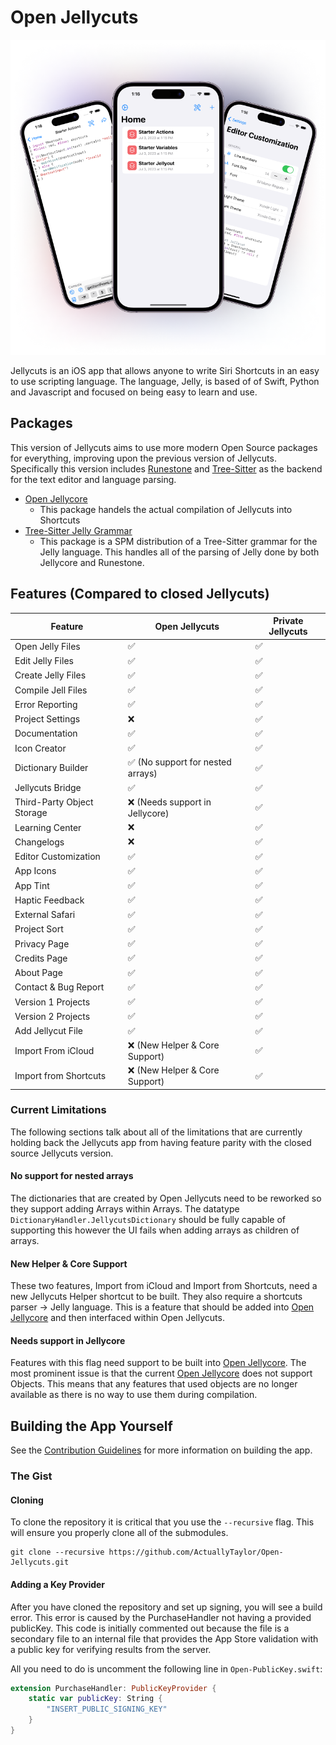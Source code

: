 # Open Jellycuts
![Promotional Jellycuts Image](./Images/header.png)

Jellycuts is an iOS app that allows anyone to write Siri Shortcuts in an easy to use scripting language. The language, Jelly, is based of of Swift, Python and Javascript and focused on being easy to learn and use. 

## Packages
This version of Jellycuts aims to use more modern Open Source packages for everything, improving upon the previous version of Jellycuts. Specifically this version includes [Runestone](https://github.com/simonbs/Runestone) and [Tree-Sitter](https://tree-sitter.github.io/tree-sitter/) as the backend for the text editor and language parsing.

- [Open Jellycore](https://github.com/ActuallyTaylor/Open-Jellycore)
    - This package handels the actual compilation of Jellycuts into Shortcuts
- [Tree-Sitter Jelly Grammar](https://github.com/ActuallyTaylor/tree-sitter-jelly)
    - This package is a SPM distribution of a Tree-Sitter grammar for the Jelly language. This handles all of the parsing of Jelly done by both Jellycore and Runestone.

## Features (Compared to closed Jellycuts)
| Feature                    | Open Jellycuts                    | Private Jellycuts |
| -------------------------- | --------------------------------- | ----------------- |
| Open Jelly Files           | ✅                                | ✅                |
| Edit Jelly Files           | ✅                                | ✅                |
| Create Jelly Files         | ✅                                | ✅                |
| Compile Jell Files         | ✅                                | ✅                |
| Error Reporting            | ✅                                | ✅                |
| Project Settings           | ❌                                | ✅                |
| Documentation              | ✅                                | ✅                |
| Icon Creator               | ✅                                | ✅                |
| Dictionary Builder         | ✅ (No support for nested arrays) | ✅                |
| Jellycuts Bridge           | ✅                                | ✅                |
| Third-Party Object Storage | ❌ (Needs support in Jellycore)   | ✅                |
| Learning Center            | ❌                                | ✅                |
| Changelogs                 | ❌                                | ✅                |
| Editor Customization       | ✅                                | ✅                |
| App Icons                  | ✅                                | ✅                |
| App Tint                   | ✅                                | ✅                |
| Haptic Feedback            | ✅                                | ✅                |
| External Safari            | ✅                                | ✅                |
| Project Sort               | ✅                                | ✅                |
| Privacy Page               | ✅                                | ✅                |
| Credits Page               | ✅                                | ✅                |
| About Page                 | ✅                                | ✅                |
| Contact & Bug Report       | ✅                                | ✅                |
| Version 1 Projects         | ✅                                | ✅                |
| Version 2 Projects         | ✅                                | ✅                |
| Add Jellycut File          | ✅                                | ✅                |
| Import From iCloud         | ❌ (New Helper & Core Support)    | ✅                |
| Import from Shortcuts      | ❌ (New Helper & Core Support)    | ✅                |

### Current Limitations
The following sections talk about all of the limitations that are currently holding back the Jellycuts app from having feature parity with the closed source Jellycuts version. 

#### No support for nested arrays
The dictionaries that are created by Open Jellycuts need to be reworked so they support adding Arrays within Arrays. The datatype `DictionaryHandler.JellycutsDictionary` should be fully capable of supporting this however the UI fails when adding arrays as children of arrays.

#### New Helper & Core Support
These two features, Import from iCloud and Import from Shortcuts, need a new Jellycuts Helper shortcut to be built. They also require a shortcuts parser -> Jelly language. This is a feature that should be added into [Open Jellycore](https://github.com/ActuallyTaylor/Open-Jellycore) and then interfaced within Open Jellycuts.

#### Needs support in Jellycore
Features with this flag need support to be built into [Open Jellycore](https://github.com/ActuallyTaylor/Open-Jellycore). The most prominent issue is that the current [Open Jellycore](https://github.com/ActuallyTaylor/Open-Jellycore) does not support Objects. This means that any features that used objects are no longer available as there is no way to use them during compilation.

## Building the App Yourself
See the [Contribution Guidelines](./CONTRIBUTING.md#your-first-code-contribution) for more information on building the app.

### The Gist
#### Cloning
To clone the repository it is critical that you use the `--recursive` flag. This will ensure you properly clone all of the submodules.
```
git clone --recursive https://github.com/ActuallyTaylor/Open-Jellycuts.git
```

#### Adding a Key Provider
After you have cloned the repository and set up signing, you will see a build error. This error is caused by the PurchaseHandler not having a provided publicKey. This code is initially commented out because the file is a secondary file to an internal file that provides the App Store validation with a public key for verifying results from the server. 

All you need to do is uncomment the following line in `Open-PublicKey.swift`:

```swift
extension PurchaseHandler: PublicKeyProvider {
    static var publicKey: String {
        "INSERT_PUBLIC_SIGNING_KEY"
    }
}
```